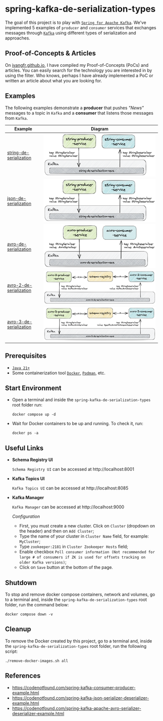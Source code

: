 # spring-kafka-de-serialization-types

The goal of this project is to play with [`Spring for Apache Kafka`](https://docs.spring.io/spring-kafka/reference/index.html). We've implemented 5 examples of `producer` and `consumer` services that exchanges messages through [`Kafka`](https://kafka.apache.org/) using different types of serialization and approaches.

## Proof-of-Concepts & Articles

On [ivangfr.github.io](https://ivangfr.github.io), I have compiled my Proof-of-Concepts (PoCs) and articles. You can easily search for the technology you are interested in by using the filter. Who knows, perhaps I have already implemented a PoC or written an article about what you are looking for.

## Examples

The following examples demonstrate a **producer** that pushes _"News"_ messages to a topic in `Kafka` and a **consumer** that listens those messages from `Kafka`.

| Example                                                                                                                                                            | Diagram                                                                |
|--------------------------------------------------------------------------------------------------------------------------------------------------------------------|------------------------------------------------------------------------|
| [string-de-serialization](https://github.com/ivangfr/spring-kafka-de-serialization-types/tree/master/string-de-serialization#spring-kafka-de-serialization-types)  | ![project-diagram-samples](documentation/string-de-serialization.jpeg) |
| [json-de-serialization](https://github.com/ivangfr/spring-kafka-de-serialization-types/tree/master/json-de-serialization#spring-kafka-de-serialization-types)      | ![project-diagram-samples](documentation/string-de-serialization.jpeg) |
| [avro-de-serialization](https://github.com/ivangfr/spring-kafka-de-serialization-types/tree/master/avro-de-serialization#spring-kafka-de-serialization-types)      | ![project-diagram-samples](documentation/avro-de-serialization.jpeg)   |
| [avro-2-de-serialization](https://github.com/ivangfr/spring-kafka-de-serialization-types/tree/master/avro-2-de-serialization#spring-kafka-de-serialization-types)  | ![project-diagram-samples](documentation/avro-2-de-serialization.jpeg) |
| [avro-3-de-serialization](https://github.com/ivangfr/spring-kafka-de-serialization-types/tree/master/avro-3-de-serialization#spring-kafka-de-serialization-types)  | ![project-diagram-samples](documentation/avro-3-de-serialization.jpeg) |

## Prerequisites

- [`Java 21+`](https://www.oracle.com/java/technologies/downloads/#java21)
- Some containerization tool [`Docker`](https://www.docker.com), [`Podman`](https://podman.io), etc.

## Start Environment

- Open a terminal and inside the `spring-kafka-de-serialization-types` root folder run:
  ```
  docker compose up -d
  ```

- Wait for Docker containers to be up and running. To check it, run:
  ```
  docker ps -a
  ```

## Useful Links

- **Schema Registry UI**

  `Schema Registry UI` can be accessed at http://localhost:8001

- **Kafka Topics UI**

  `Kafka Topics UI` can be accessed at http://localhost:8085

- **Kafka Manager**

  `Kafka Manager` can be accessed at http://localhost:9000

  _Configuration_
  - First, you must create a new cluster. Click on `Cluster` (dropdown on the header) and then on `Add Cluster`;
  - Type the name of your cluster in `Cluster Name` field, for example: `MyCluster`;
  - Type `zookeeper:2181` in `Cluster Zookeeper Hosts` field;
  - Enable checkbox `Poll consumer information (Not recommended for large # of consumers if ZK is used for offsets tracking on older Kafka versions)`;
  - Click on `Save` button at the bottom of the page.

## Shutdown

To stop and remove docker compose containers, network and volumes, go to a terminal and, inside the `spring-kafka-de-serialization-types` root folder, run the command below:
```
docker compose down -v
```

## Cleanup

To remove the Docker created by this project, go to a terminal and, inside the `spring-kafka-de-serialization-types` root folder, run the following script:
```
./remove-docker-images.sh all
```

## References

- https://codenotfound.com/spring-kafka-consumer-producer-example.html
- https://codenotfound.com/spring-kafka-json-serializer-deserializer-example.html
- https://codenotfound.com/spring-kafka-apache-avro-serializer-deserializer-example.html